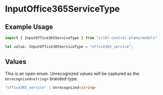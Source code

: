 # InputOffice365ServiceType

## Example Usage

```typescript
import { InputOffice365ServiceType } from "cribl-control-plane/models";

let value: InputOffice365ServiceType = "office365_service";
```

## Values

This is an open enum. Unrecognized values will be captured as the `Unrecognized<string>` branded type.

```typescript
"office365_service" | Unrecognized<string>
```